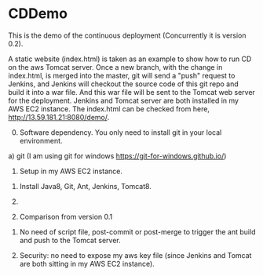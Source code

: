 # CDDemo
This is the demo of the continuous deployment (Concurrently it is version 0.2).

A static website (index.html) is taken as an example to show how to run CD on the aws Tomcat server.
Once a new branch, with the change in index.html, is merged into the master, git will send a "push" request to Jenkins, and Jenkins will checkout the source code of this git repo and build it into a war file. And this war file will be sent to the Tomcat web server for the deployment. Jenkins and Tomcat server are both installed in my AWS EC2 instance.
The index.html can be checked from here, http://13.59.181.21:8080/demo/.

0. Software dependency.
You only need to install git in your local environment.

a) git
(I am using git for windows https://git-for-windows.github.io/)

1. Setup in my AWS EC2 instance.
1) Install Java8, Git, Ant, Jenkins, Tomcat8.

2) 

2. Comparison from version 0.1

1) No need of script file, post-commit or post-merge to trigger the ant build and push to the Tomcat server.

2) Security: no need to expose my aws key file (since Jenkins and Tomcat are both sitting in my AWS EC2 instance).
